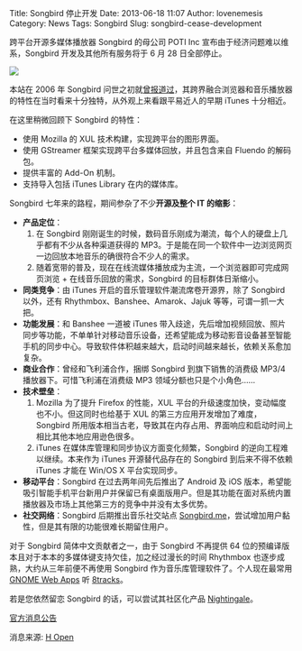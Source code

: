 Title: Songbird 停止开发
Date: 2013-06-18 11:07
Author: lovenemesis
Category: News
Tags: Songbird
Slug: songbird-cease-development

跨平台开源多媒体播放器 Songbird 的母公司 POTI Inc
宣布由于经济问题难以维系，Songbird 开发及其他所有服务将于 6 月 28
日全部停止。

[![](http://lt-file.b0.upaiyun.com/files/2013/06/sunsetthebird.png)](http://lt-file.b0.upaiyun.com/files/2013/06/sunsetthebird.png)

本站在 2006 年 Songbird
问世之初就[曾报道过](http://linuxtoy.org/archives/songbird.html)，其跨界融合浏览器和音乐播放器的特性在当时看来十分独特，从外观上来看跟平易近人的早期
iTunes 十分相近。

在这里稍微回顾下 Songbird 的特性：

-   使用 Mozilla 的 XUL 技术构建，实现跨平台的图形界面。
-   使用 GStreamer 框架实现跨平台多媒体回放，并且包含来自 Fluendo
    的解码包。
-   提供丰富的 Add-On 机制。
-   支持导入包括 iTunes Library 在内的媒体库。

Songbird 七年来的路程，期间参杂了不少**开源及整个 IT 的缩影**：

-   **产品定位**：
    1.  在 Songbird
        刚刚诞生的时候，数码音乐刚成为潮流，每个人的硬盘上几乎都有不少从各种渠道获得的
        MP3。于是能在同一个软件中一边浏览网页一边回放本地音乐的确很符合不少人的需求。
    2.  随着宽带的普及，现在在线流媒体播放成为主流，一个浏览器即可完成网页浏览 +
        在线音乐回放的需求，Songbird 的目标群体日渐缩小。
-   **同类竞争**：由 iTunes 开启的音乐管理软件潮流席卷开源界，除了
    Songbird 以外，还有 Rhythmbox、Banshee、Amarok、Jajuk
    等等，可谓一抓一大把。
-   **功能发展**：和 Banshee 一道被 iTunes
    带入歧途，先后增加视频回放、照片同步等功能，不单单针对移动音乐设备，还希望能成为移动影音设备甚至智能手机的同步中心。导致软件体积越来越大，启动时间越来越长，依赖关系愈加复杂。
-   **商业合作**：曾经和飞利浦合作，捆绑 Songbird 到旗下销售的消费级
    MP3/4 播放器下。可惜飞利浦在消费级 MP3 领域分额也只是个小角色……
-   **技术壁垒**：
    1.  Mozilla 为了提升 Firefox 的性能，XUL
        平台的升级速度加快，变动幅度也不小。但这同时也给基于 XUL
        的第三方应用开发增加了难度，Songbird
        所用版本相当古老，导致其在内存占用、界面响应和启动时间上相比其他本地应用逊色很多。
    2.  iTunes 在媒体库管理和同步协议方面变化频繁，Songbird
        的逆向工程难以继续。本来作为 iTunes 开源替代品存在的 Songbird
        到后来不得不依赖 iTunes 才能在 Win/OS X 平台实现同步。
-   **移动平台**：Songbird 在过去两年间先后推出了 Android 及 iOS
    版本，希望能吸引智能手机平台新用户并保留已有桌面版用户。但是其功能在面对系统内置播放器及市场上其他第三方的竞争中并没有太多优势。
-   **社交网络**：Songbird 后期推出音乐社交站点
    [Songbird.me](http://www.songbird.me/)，尝试增加用户黏性，但是其有限的功能很难长期留住用户。

对于 Songbird 简体中文贡献者之一，由于 Songbird 不再提供 64
位的预编译版本且对于本本的多媒体键支持欠佳，加之经过漫长的时间 Rhythmbox
也逐步成熟，大约从三年前便不再使用 Songbird
作为音乐库管理软件了。个人现在最常用 [GNOME Web
Apps](http://linuxtoy.org/archives/gnome-32-web-apps.html) 听
[8tracks](http://m.8tracks.com/)。

若是您依然留恋 Songbird 的话，可以尝试其社区化产品
[Nightingale](http://getnightingale.com/)。

[官方消息公告](http://blog.songbirdnest.com/you-gotta-know-when-to-fold-em/)

消息来源: [H
Open](http://www.h-online.com/open/news/item/Songbird-media-player-to-cease-development-1890617.html)

